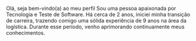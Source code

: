 Olá, seja bem-vindo(a) ao meu perfil
Sou uma pessoa apaixonada por Tecnologia e Teste de Software.
Há cerca de 2 anos, iniciei minha transição de carreira,
trazendo comigo uma sólida experiência de 9 anos na área da logística.
Durante esse período, venho aprimorando continuamente meus conhecimentos.
